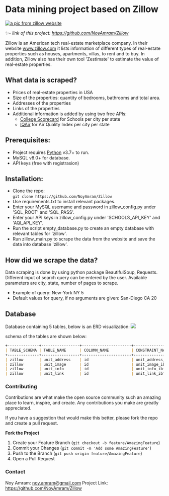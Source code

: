 # Data mining project based on Zillow


[![a pic from zillow website ](https://s.zillowstatic.com/pfs/static/footer-art.svg)](https://s.zillowstatic.com/pfs/static/footer-art.svg)

✨- _link of this project: https://github.com/NoyAmram/Zillow_

Zillow is an American tech real-estate marketplace company. In their website www.zillow.com it lists information of different types of real-estate properties such as houses, apartments, villas, to rent and to buy. In addition, Zillow also has their own tool 'Zestimate' to estimate the value of real-estate properties. 



## What data is scraped? 

- Prices of real-estate properties in USA
- Size of the properties: quantity of bedrooms, bathrooms and total area. 
- Addresses of the properties 
- Links of the properties
- Additional information is added by using two free APIs:
  - [College Scorecard](https://collegescorecard.ed.gov/) for Schools per city per state
  - [IQAir](https://www.iqair.com/) for Air Quality Index per city per state

## Prerequisites: 
- Project requires [Python](https://www.python.org/) v3.7+ to run.
- MySQL v8.0+ for database. 
- API keys (free with registrasion)

## Installation:
- Clone the repo:   
 ```git clone https://github.com/NoyAmram/Zillow ```
- Use requirements.txt to install relevant packages.
- Enter your MySQL username and password in zillow_config.py under 'SQL_ROOT' and 'SQL_PASS'. 
- Enter your API keys in zillow_config.py under 'SCHOOLS_API_KEY' and 'AQI_API_KEY'. 
- Run the script empty_database.py to create an empty database with relevant tables for 'zillow'.
- Run zillow_main.py to scrape the data from the website and save the data into database 'zillow'.


## How did we scrape the data? 

Data scraping is done by using python package BeautifulSoup, Requests. 
Different input of search query can be entered by the user. 
Available parameters are city, state, number of pages to scrape. 
- Example of query: New-York NY 5
- Default values for query, if no arguments are given: San-Diego CA 20

## Database
Database containing 5 tables, below is an ERD visualization:
![](Zillow_project_ERD.png)

schema of the tables are shown below:
```markdown
+--------------+-----------------+----------------------+---------------------------+
| TABLE_SCHEMA | TABLE_NAME      | COLUMN_NAME          | CONSTRAINT_NAME           |
+--------------+-----------------+----------------------+---------------------------+
| zillow       | unit_address    | id                   | unit_address_ibfk_1       |
| zillow       | unit_image      | id                   | unit_image_ibfk_1         |
| zillow       | unit_info       | id                   | unit_info_ibfk_1          |
| zillow       | unit_link       | id                   | unit_link_ibfk_1          |
```




### Contributing
Contributions are what make the open source community such an amazing place to learn, inspire, and create. Any contributions you make are greatly appreciated.

If you have a suggestion that would make this better, please fork the repo and create a pull request. 

**Fork the Project**
1. Create your Feature Branch (```git checkout -b feature/AmazingFeature```)
2. Commit your Changes (```git commit -m 'Add some AmazingFeature'```)
3. Push to the Branch (```git push origin feature/AmazingFeature```)
4. Open a Pull Request


### Contact
Noy Amram: noy.amram@gmail.com
Project Link: https://github.com/NoyAmram/Zillow
